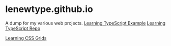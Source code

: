 # lenewtype.github.io
A dump for my various web projects.
[Learning TypeScript Example](https://lenewtype.github.io/ts/)
[Learning TypeScript Repo](https://github.com/Lenewtype/Dealer)

[Learning CSS Grids](https://lenewtype.github.io/grid/)

